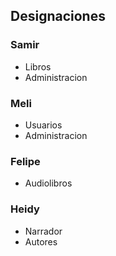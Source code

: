 ## Designaciones 

### Samir 

- Libros
- Administracion

### Meli

- Usuarios
- Administracion

### Felipe

- Audiolibros

### Heidy

- Narrador 
- Autores
